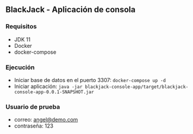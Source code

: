 ## BlackJack - Aplicación de consola
### Requisitos
- JDK 11
- Docker
- docker-compose
### Ejecución
- Iniciar base de datos en el puerto 3307: `docker-compose up -d`
- Iniciar aplicación: `java -jar blackjack-console-app/target/blackjack-console-app-0.0.1-SNAPSHOT.jar`
### Usuario de prueba
- correo: angel@demo.com
- contraseña: 123